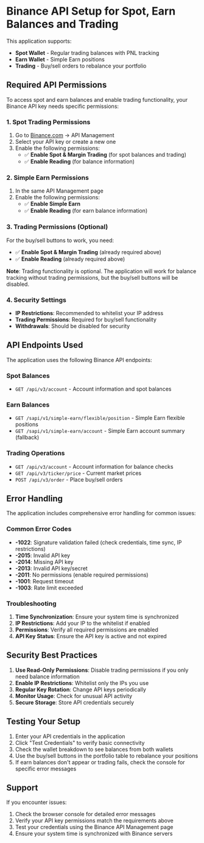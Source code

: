 # Binance API Setup for Spot, Earn Balances and Trading

This application supports:
- **Spot Wallet** - Regular trading balances with PNL tracking
- **Earn Wallet** - Simple Earn positions
- **Trading** - Buy/sell orders to rebalance your portfolio

## Required API Permissions

To access spot and earn balances and enable trading functionality, your Binance API key needs specific permissions:

### 1. Spot Trading Permissions
1. Go to [Binance.com](https://www.binance.com) → API Management
2. Select your API key or create a new one
3. Enable the following permissions:
   - ✅ **Enable Spot & Margin Trading** (for spot balances and trading)
   - ✅ **Enable Reading** (for balance information)

### 2. Simple Earn Permissions
1. In the same API Management page
2. Enable the following permissions:
   - ✅ **Enable Simple Earn**
   - ✅ **Enable Reading** (for earn balance information)

### 3. Trading Permissions (Optional)
For the buy/sell buttons to work, you need:
   - ✅ **Enable Spot & Margin Trading** (already required above)
   - ✅ **Enable Reading** (already required above)
   
**Note**: Trading functionality is optional. The application will work for balance tracking without trading permissions, but the buy/sell buttons will be disabled.

### 4. Security Settings
- **IP Restrictions**: Recommended to whitelist your IP address
- **Trading Permissions**: Required for buy/sell functionality
- **Withdrawals**: Should be disabled for security

## API Endpoints Used

The application uses the following Binance API endpoints:

### Spot Balances
- `GET /api/v3/account` - Account information and spot balances

### Earn Balances
- `GET /sapi/v1/simple-earn/flexible/position` - Simple Earn flexible positions
- `GET /sapi/v1/simple-earn/account` - Simple Earn account summary (fallback)

### Trading Operations
- `GET /api/v3/account` - Account information for balance checks
- `GET /api/v3/ticker/price` - Current market prices
- `POST /api/v3/order` - Place buy/sell orders

## Error Handling

The application includes comprehensive error handling for common issues:

### Common Error Codes
- **-1022**: Signature validation failed (check credentials, time sync, IP restrictions)
- **-2015**: Invalid API key
- **-2014**: Missing API key  
- **-2013**: Invalid API key/secret
- **-2011**: No permissions (enable required permissions)
- **-1001**: Request timeout
- **-1003**: Rate limit exceeded

### Troubleshooting
1. **Time Synchronization**: Ensure your system time is synchronized
2. **IP Restrictions**: Add your IP to the whitelist if enabled
3. **Permissions**: Verify all required permissions are enabled
4. **API Key Status**: Ensure the API key is active and not expired

## Security Best Practices

1. **Use Read-Only Permissions**: Disable trading permissions if you only need balance information
2. **Enable IP Restrictions**: Whitelist only the IPs you use
3. **Regular Key Rotation**: Change API keys periodically
4. **Monitor Usage**: Check for unusual API activity
5. **Secure Storage**: Store API credentials securely

## Testing Your Setup

1. Enter your API credentials in the application
2. Click "Test Credentials" to verify basic connectivity
3. Check the wallet breakdown to see balances from both wallets
4. Use the buy/sell buttons in the portfolio table to rebalance your positions
5. If earn balances don't appear or trading fails, check the console for specific error messages

## Support

If you encounter issues:
1. Check the browser console for detailed error messages
2. Verify your API key permissions match the requirements above
3. Test your credentials using the Binance API Management page
4. Ensure your system time is synchronized with Binance servers 